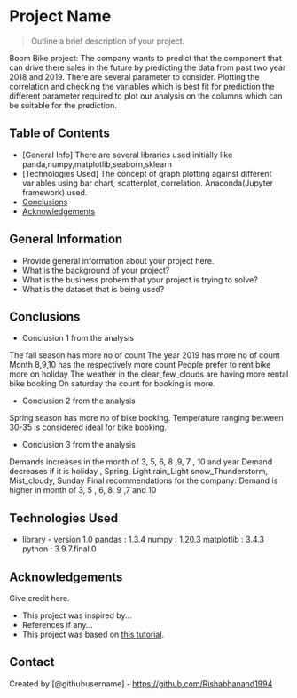 # Project Name
> Outline a brief description of your project.

Boom Bike project: The company wants to predict that the component that can drive there sales in the future by predicting the data from past two year 2018
 and 2019. There are several parameter to consider. Plotting the correlation and checking the variables which is best fit for prediction the different
parameter required to plot our analysis on the columns which can be suitable for the prediction.

## Table of Contents
* [General Info] There are several libraries used initially like panda,numpy,matplotlib,seaborn,sklearn
* [Technologies Used] The concept of graph plotting against different variables using bar chart, scatterplot, correlation. Anaconda(Jupyter framework) used.
* [Conclusions](#conclusions) 
* [Acknowledgements](#acknowledgements)

<!-- You can include any other section that is pertinent to your problem -->

## General Information
- Provide general information about your project here.
- What is the background of your project?
- What is the business probem that your project is trying to solve?
- What is the dataset that is being used?

<!-- You don't have to answer all the questions - just the ones relevant to your project. -->

## Conclusions
- Conclusion 1 from the analysis

The fall season has more no of count
The year 2019 has more no of count
Month 8,9,10 has the respectively more count
People prefer to rent bike more on holiday
The weather in the clear_few_clouds are having more rental bike booking
On saturday the count for booking is more.

- Conclusion 2 from the analysis

Spring season has more no of bike booking.
Temperature ranging between 30-35 is considered ideal for bike booking.

- Conclusion 3 from the analysis

Demands increases in the month of 3, 5, 6, 8 ,9, 7 , 10 and year
Demand decreases if it is holiday , Spring, Light rain_Light snow_Thunderstorm, Mist_cloudy, Sunday
Final recommendations for the company:
Demand is higher in month of 3, 5 , 6, 8, 9 ,7 and 10

<!-- You don't have to answer all the questions - just the ones relevant to your project. -->


## Technologies Used
- library - version 1.0
pandas           : 1.3.4
numpy            : 1.20.3
matplotlib       : 3.4.3
python           : 3.9.7.final.0


<!-- As the libraries versions keep on changing, it is recommended to mention the version of library used in this project -->

## Acknowledgements
Give credit here.
- This project was inspired by...
- References if any...
- This project was based on [this tutorial](https://www.example.com).


## Contact
Created by [@githubusername] - https://github.com/Rishabhanand1994


<!-- Optional -->
<!-- ## License -->
<!-- This project is open source and available under the [... License](). -->

<!-- You don't have to include all sections - just the one's relevant to your project -->